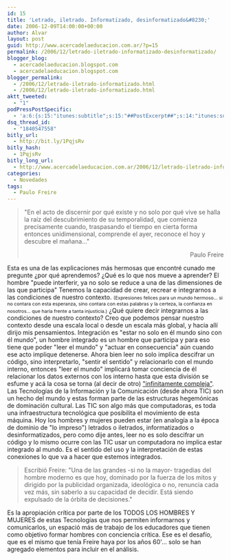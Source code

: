 ```yaml
---
id: 15
title: 'Letrado, iletrado. Informatizado, desinformatizado&#8230;'
date: 2006-12-09T14:00:00+00:00
author: Alvar
layout: post
guid: http://www.acercadelaeducacion.com.ar/?p=15
permalink: /2006/12/letrado-iletrado-informatizado-desinformatizado/
blogger_blog:
  - acercadelaeducacion.blogspot.com
  - acercadelaeducacion.blogspot.com
blogger_permalink:
  - /2006/12/letrado-iletrado-informatizado.html
  - /2006/12/letrado-iletrado-informatizado.html
aktt_tweeted:
  - "1"
podPressPostSpecific:
  - 'a:6:{s:15:"itunes:subtitle";s:15:"##PostExcerpt##";s:14:"itunes:summary";s:15:"##PostExcerpt##";s:15:"itunes:keywords";s:17:"##WordPressCats##";s:13:"itunes:author";s:10:"##Global##";s:15:"itunes:explicit";s:7:"Default";s:12:"itunes:block";s:7:"Default";}'
dsq_thread_id:
  - "1840547558"
bitly_url:
  - http://bit.ly/1PqjsRv
bitly_hash:
  - 1PqjsRv
bitly_long_url:
  - http://www.acercadelaeducacion.com.ar/2006/12/letrado-iletrado-informatizado-desinformatizado/
categories:
  - Novedades
tags:
  - Paulo Freire
---
```


<blockquote>"En el acto de discernir por qué existe y no solo por qué vive se halla la raíz del descubrimiento de su temporalidad, que comienza precisamente cuando, traspasando el tiempo en cierta forma entonces unidimensional, comprende el ayer, reconoce el hoy y descubre el mañana..."
<p style="text-align: right">Paulo Freire</p>
</blockquote>
Esta es una de las explicaciones más hermosas que encontré cunado me pregunte ¿por qué aprendemos? ¿Qué es lo que nos mueve a aprender? El hombre "puede interferir, ya no solo se reduce a una de las dimensiones de las que participa" Tenemos la capacidad de crear, recrear e integrarnos a las condiciones de nuestro contexto.
<span style="font-size: 78%">(Expresiones felices para un mundo hermoso... si no contara con esta esperanza, sino contara con estas palabras y la certeza, la confianza en nosotros... que haría frente a tanta injusticia.)</span>
<span style="font-size: 100%"><span style="font-size: 100%">¿Qué quiere decir integrarnos a las condiciones de nuestro contexto? Creo que podemos pensar nuestro contexto desde una escala local o desde un escala más global, y hacia allí dirijo mis pensamientos. Integración es "estar no solo en él mundo sino con él mundo", un hombre integrado es un hombre que participa y para eso tiene que poder "leer el mundo" y "actuar en consecuencia" aún cuando ese acto implique detenerse.
Ahora bien leer no solo implica descifrar un código, sino interpretarlo, "sentir el sentido" y relacionarlo con el mundo interno, entonces "leer el mundo" implicará tomar conciencia de él relacionar los datos externos con los interno hasta que esta división se esfume y acá la cosa se torna (al decir de otro) <a href="http://eltilodeolivos.blogspot.com/2006/11/olpc-en-argentina-finalmente-se-larga.html">"infinitamente compleja"</a>.
Las Tecnologías de la Información y la Comunicación (desde ahora TIC) son un hecho del mundo y estas forman parte de las estructuras hegemónicas de dominación cultural. Las TIC son algo más que computadoras, es toda una infraestructura tecnológica que posibilita el movimiento de esta máquina.
Hoy los hombres y mujeres pueden estar (en analogía a la época de dominio de "lo impreso") letrados o iletrados, informatizados o desinformatizados, pero como dije antes, leer no es solo descifrar un código y lo mismo ocurre con las TIC usar un computadora no implica estar integrado al mundo. Es el sentido del uso y la interpretación de estas conexiones lo que va a hacer que estemos integrados.</span></span>
<blockquote>Escribió Freire: "Una de las grandes -si no la mayor- tragedias del hombre moderno es que hoy, dominado por la fuerza de los mitos y dirigido por la publicidad organizada, ideológica o no, renuncia cada vez más, sin saberlo a su capacidad de decidir. Está siendo expulsado de la órbita de decisiones."</blockquote>
Es la apropiación crítica por parte de los TODOS LOS HOMBRES Y MUJERES de estas Tecnologías que nos permiten informarnos y comunicarlos, un espació más de trabajo de los educadores que tienen como objetivo formar hombres con conciencia crítica. Ese es el desafío, que es el mismo que tenía Freire haya por los años 60'... solo se han agregado elementos para incluir en el análisis.